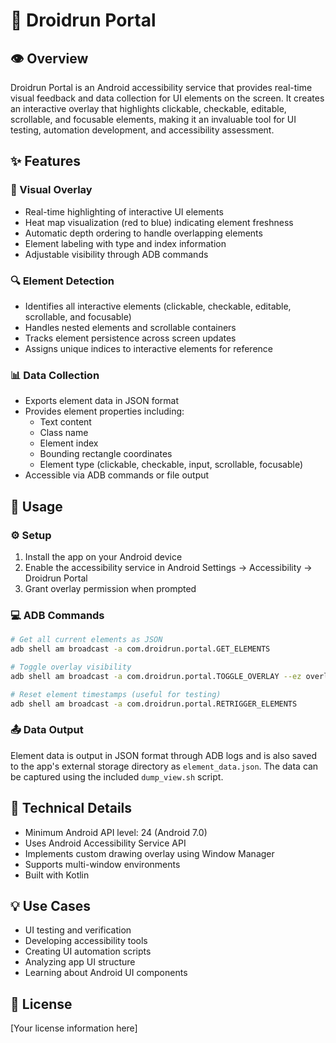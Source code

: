# 🤖 Droidrun Portal

## 👁️ Overview
Droidrun Portal is an Android accessibility service that provides real-time visual feedback and data collection for UI elements on the screen. It creates an interactive overlay that highlights clickable, checkable, editable, scrollable, and focusable elements, making it an invaluable tool for UI testing, automation development, and accessibility assessment.

## ✨ Features

### 🎨 Visual Overlay
- Real-time highlighting of interactive UI elements
- Heat map visualization (red to blue) indicating element freshness
- Automatic depth ordering to handle overlapping elements
- Element labeling with type and index information
- Adjustable visibility through ADB commands

### 🔍 Element Detection
- Identifies all interactive elements (clickable, checkable, editable, scrollable, and focusable)
- Handles nested elements and scrollable containers
- Tracks element persistence across screen updates
- Assigns unique indices to interactive elements for reference

### 📊 Data Collection
- Exports element data in JSON format
- Provides element properties including:
  - Text content
  - Class name
  - Element index
  - Bounding rectangle coordinates
  - Element type (clickable, checkable, input, scrollable, focusable)
- Accessible via ADB commands or file output

## 🚀 Usage

### ⚙️ Setup
1. Install the app on your Android device
2. Enable the accessibility service in Android Settings → Accessibility → Droidrun Portal
3. Grant overlay permission when prompted

### 💻 ADB Commands
```bash
# Get all current elements as JSON
adb shell am broadcast -a com.droidrun.portal.GET_ELEMENTS

# Toggle overlay visibility
adb shell am broadcast -a com.droidrun.portal.TOGGLE_OVERLAY --ez overlay_visible true/false

# Reset element timestamps (useful for testing)
adb shell am broadcast -a com.droidrun.portal.RETRIGGER_ELEMENTS
```

### 📤 Data Output
Element data is output in JSON format through ADB logs and is also saved to the app's external storage directory as `element_data.json`. The data can be captured using the included `dump_view.sh` script.

## 🔧 Technical Details
- Minimum Android API level: 24 (Android 7.0)
- Uses Android Accessibility Service API
- Implements custom drawing overlay using Window Manager
- Supports multi-window environments
- Built with Kotlin

## 💡 Use Cases
- UI testing and verification
- Developing accessibility tools
- Creating UI automation scripts
- Analyzing app UI structure
- Learning about Android UI components

## 📜 License
[Your license information here] 